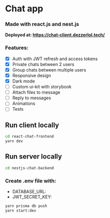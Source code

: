 # Chat app
### Made with react.js and nest.js
<b> Deployed at: https://chat-client.dezzerlol.tech/ </b>

### Features:
- [x] Auth with JWT refresh and access tokens
- [x] Private chats between 2 users
- [x] Group chats between multiple users
- [x] Responsive design
- [x] Dark mode 
- [ ] Custom ui-kit with storybook
- [ ] Attach files to message
- [ ] Reply to messages
- [ ] Animations
- [ ] Tests

## Run client locally

```bash
cd react-chat-frontend
yarn dev
```

## Run server locally

```bash
cd nestjs-chat-backend
```

### Create .env file with:
 - DATABASE_URL:
 - JWT_SECRET_KEY:

```bash
yarn prisma db push
yarn start:dev
```